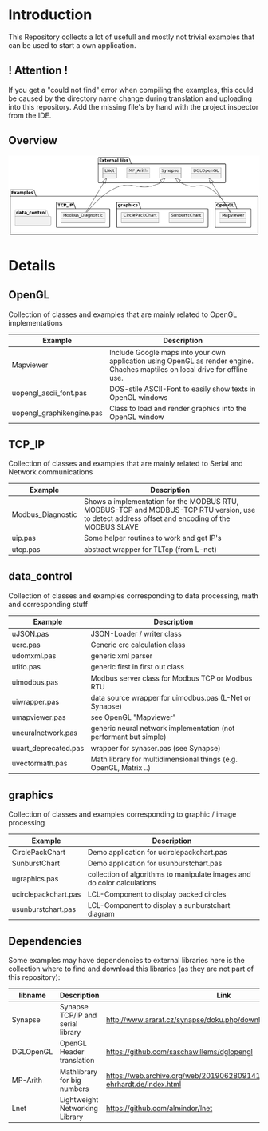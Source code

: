 # Introduction
This Repository collects a lot of usefull and mostly not trivial examples that can be used to start a own application.

## ! Attention !
If you get a "could not find" error when compiling the examples, this could be caused by the directory name change during translation and uploading into this repository. Add the missing file's by hand with the project inspector from the IDE.

## Overview
![](Overview.png)

# Details

## OpenGL

Collection of classes and examples that are mainly related to OpenGL implementations

| Example | Description |
| --- | --- |
| Mapviewer | Include Google maps into your own application using OpenGL as render engine. Chaches maptiles on local drive for offline use. |
| uopengl_ascii_font.pas | DOS-stile ASCII-Font to easily show texts in OpenGL windows |
| uopengl_graphikengine.pas | Class to load and render graphics into the OpenGL window |

## TCP_IP

Collection of classes and examples that are mainly related to Serial and Network communications

| Example | Description |
| --- | --- |
| Modbus_Diagnostic | Shows a implementation for the MODBUS RTU, MODBUS-TCP and MODBUS-TCP RTU version, use to detect address offset and encoding of the MODBUS SLAVE |
| uip.pas | Some helper routines to work and get IP's |
| utcp.pas | abstract wrapper for TLTcp (from L-net) |

## data_control

Collection of classes and examples corresponding to data processing, math and corresponding stuff

| Example | Description |
| --- | --- |
| uJSON.pas | JSON-Loader / writer class |
| ucrc.pas | Generic crc calculation class |
| udomxml.pas | generic xml parser |
| ufifo.pas | generic first in first out class |
| uimodbus.pas | Modbus server class for Modbus TCP or Modbus RTU |
| uiwrapper.pas | data source wrapper for uimodbus.pas (L-Net or Synapse) | 
| umapviewer.pas | see OpenGL "Mapviewer" |
| uneuralnetwork.pas | generic neural network implementation (not performant but simple) |
| uuart_deprecated.pas | wrapper for synaser.pas (see Synapse) |
| uvectormath.pas | Math library for multidimensional things (e.g. OpenGL, Matrix ..) |
## graphics

Collection of classes and examples corresponding to graphic / image processing

| Example | Description |
| --- | --- |
| CirclePackChart | Demo application for ucirclepackchart.pas |
| SunburstChart | Demo application for usunburstchart.pas |
| ugraphics.pas | collection of algorithms to manipulate images and do color calculations |
| ucirclepackchart.pas | LCL-Component to display packed circles |
| usunburstchart.pas | LCL-Component to display a sunburstchart diagram |

## Dependencies
Some examples may have dependencies to external libraries here is the collection where to find and download this libraries (as they are not part of this repository):

| libname | Description | Link |
|---|---|---|
| Synapse | Synapse TCP/IP and serial library | http://www.ararat.cz/synapse/doku.php/download |
| DGLOpenGL | OpenGL Header translation | https://github.com/saschawillems/dglopengl |
| MP-Arith | Mathlibrary for big numbers | https://web.archive.org/web/20190628091417/http://www.wolfgang-ehrhardt.de/index.html |
| Lnet | Lightweight Networking Library | https://github.com/almindor/lnet |

